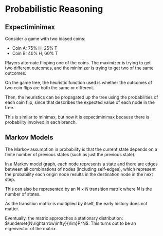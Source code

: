 # Probabilistic Reasoning

## Expectiminimax

Consider a game with two biased coins:
- Coin A: 75% H, 25% T
- Coin B: 40% H, 60% T

Players alternate flipping one of the coins. The maximizer is trying to get two different outcomes, and the minimizer is trying to get two of the same outcomes.

On the game tree, the heuristic function used is whether the outcomes of two coin flips are both the same or different.

Then, the heuristics can be propagated up the tree using the probabilities of each coin flip, since that describes the expected value of each node in the tree.

This is similar to minimax, but now it is expectiminimax because there is probability involved in each branch.

## Markov Models

The Markov assumption in probability is that the current state depends on a finite number of previous states (such as just the previous state).

In a Markov model graph, each node represents a state and there are edges between all combinations of nodes (including self-edges), which represent the probability each origin node results in the destination node in the next step.

This can also be represented by an $N\times N$ transition matrix where $N$ is the number of states.

As the transition matrix is multiplied by itself, the early history does not matter.

Eventually, the matrix approaches a stationary distribution: $\underset{N\rightarrow\infty}{\lim}P^N$. This turns out to be an eigenvector of the matrix.

